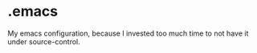 # .emacs

My emacs configuration, because I invested too much time to not have it under
source-control.

